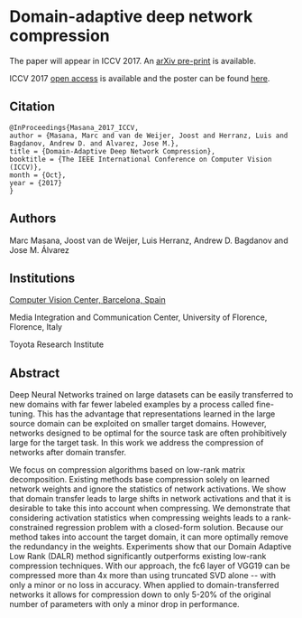 # Domain-adaptive deep network compression

The paper will appear in ICCV 2017. An [arXiv pre-print](https://arxiv.org/abs/1709.01041) is available.

ICCV 2017 [open access](http://openaccess.thecvf.com/content_ICCV_2017/papers/Masana_Domain-Adaptive_Deep_Network_ICCV_2017_paper.pdf) is available and the poster can be found [here](./pdf/poster_DALR_ICCV_2017.pdf).

## Citation

```
@InProceedings{Masana_2017_ICCV,
author = {Masana, Marc and van de Weijer, Joost and Herranz, Luis and Bagdanov, Andrew D. and Alvarez, Jose M.},
title = {Domain-Adaptive Deep Network Compression},
booktitle = {The IEEE International Conference on Computer Vision (ICCV)},
month = {Oct},
year = {2017}
}
```

## Authors

Marc Masana, Joost van de Weijer, Luis Herranz, Andrew D. Bagdanov and Jose M. Álvarez

## Institutions

[Computer Vision Center, Barcelona, Spain](http://www.cvc.uab.es/lamp/)

Media Integration and Communication Center, University of Florence, Florence, Italy

Toyota Research Institute

## Abstract

Deep Neural Networks trained on large datasets can be easily transferred to new domains with far fewer labeled examples by a process called fine-tuning. This has the advantage that representations learned in the large source domain can be exploited on smaller target domains. However, networks designed to be optimal for the source task are often prohibitively large for the target task. In this work we address the compression of networks after domain transfer. 

We focus on compression algorithms based on low-rank matrix decomposition. Existing methods base compression solely on learned network weights and ignore the statistics of network activations. We show that domain transfer leads to large shifts in network activations and that it is desirable to take this into account when compressing. We demonstrate that considering activation statistics when compressing weights leads to a rank-constrained regression problem with a closed-form solution. Because our method takes into account the target domain, it can more optimally remove the redundancy in the weights. Experiments show that our Domain Adaptive Low Rank (DALR) method significantly outperforms existing low-rank compression techniques. With our approach, the fc6 layer of VGG19 can be compressed more than 4x more than using truncated SVD alone -- with only a minor or no loss in accuracy. When applied to domain-transferred networks it allows for compression down to only 5-20% of the original number of parameters with only a minor drop in performance.
